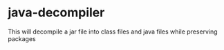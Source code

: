 # java-decompiler
This will decompile a jar file into class files and java files while preserving packages
